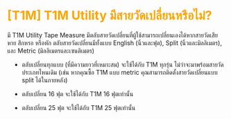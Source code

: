 # <span style="color: orange">[T1M] T1M Utility มีสายวัดเปลี่ยนหรือไม่?</span>

มี T1M Utility Tape Measure มีตลับสายวัดเปลี่ยนที่ผู้ใช้สามารถเปลี่ยนเองได้หากสายวัดเสียหาย สึกหรอ หรือหัก ตลับสายวัดเปลี่ยนมีทั้งแบบ English (นิ้วและฟุต), Split (นิ้วและมิลลิเมตร), และ Metric (มิลลิเมตรและเซนติเมตร)

<div style="margin-left: 10px;">

- ตลับเปลี่ยนทุกแบบ (ที่มีความยาวที่เหมาะสม) จะใช้ได้กับ T1M ทุกรุ่น ไม่ว่าจะมาพร้อมสายวัดประเภทไหนเดิม (เช่น หากคุณซื้อ T1M แบบ metric คุณสามารถติดตั้งสายวัดเปลี่ยนแบบ split ได้ในภายหลัง)

- ตลับเปลี่ยน 16 ฟุต จะใช้ได้กับ T1M 16 ฟุตเท่านั้น

- ตลับเปลี่ยน 25 ฟุต จะใช้ได้กับ T1M 25 ฟุตเท่านั้น

</div>
